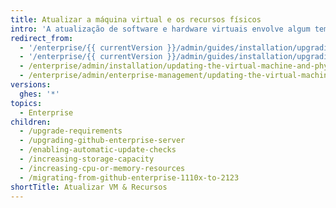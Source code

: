 ```yaml
---
title: Atualizar a máquina virtual e os recursos físicos
intro: 'A atualização de software e hardware virtuais envolve algum tempo de inatividade para sua instância. Portanto, planeje a atualização com bastante antecedência.'
redirect_from:
  - '/enterprise/{{ currentVersion }}/admin/guides/installation/upgrading-the-vm'
  - '/enterprise/{{ currentVersion }}/admin/guides/installation/upgrading-physical-resources'
  - /enterprise/admin/installation/updating-the-virtual-machine-and-physical-resources
  - /enterprise/admin/enterprise-management/updating-the-virtual-machine-and-physical-resources
versions:
  ghes: '*'
topics:
  - Enterprise
children:
  - /upgrade-requirements
  - /upgrading-github-enterprise-server
  - /enabling-automatic-update-checks
  - /increasing-storage-capacity
  - /increasing-cpu-or-memory-resources
  - /migrating-from-github-enterprise-1110x-to-2123
shortTitle: Atualizar VM & Recursos
---
```


